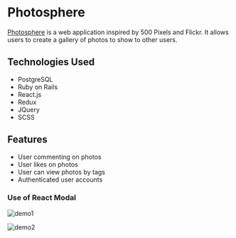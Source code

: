# Photosphere

[Photosphere](https://photosphere-aa.herokuapp.com/#/) is a web application inspired by 500 Pixels and Flickr. It allows users to create a gallery of photos to show to other users. 
## Technologies Used
* PostgreSQL
* Ruby on Rails
* React.js
* Redux
* JQuery
* SCSS

## Features
* User commenting on photos
* User likes on photos
* User can view photos by tags
* Authenticated user accounts

### Use of React Modal
![demo1](https://github.com/jdoyle5/photosphere/blob/master/Dec-01-2017%2013-41-38.gif)

![demo2](https://github.com/jdoyle5/photosphere/blob/master/Dec-01-2017%2013-43-36-2.gif)

